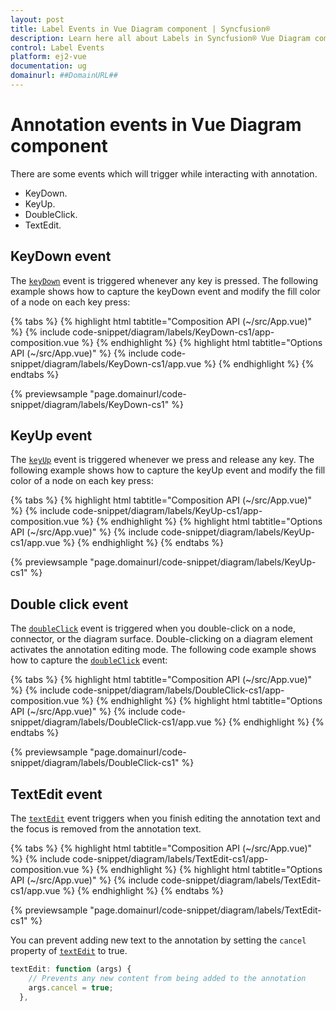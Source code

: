 ```yaml
---
layout: post
title: Label Events in Vue Diagram component | Syncfusion®
description: Learn here all about Labels in Syncfusion® Vue Diagram component of Syncfusion Essential® JS 2 and more.
control: Label Events
platform: ej2-vue
documentation: ug
domainurl: ##DomainURL##
---
```


# Annotation events in Vue Diagram component

There are some events which will trigger while interacting with annotation.
* KeyDown.
* KeyUp.
* DoubleClick.
* TextEdit.

## KeyDown event

The [`keyDown`](https://ej2.syncfusion.com/vue/documentation/api/diagram/iKeyEventArgs/) event is triggered whenever any key is pressed. The following example shows how to capture the keyDown event and modify the fill color of a node on each key press:

{% tabs %}
{% highlight html tabtitle="Composition API (~/src/App.vue)" %}
{% include code-snippet/diagram/labels/KeyDown-cs1/app-composition.vue %}
{% endhighlight %}
{% highlight html tabtitle="Options API (~/src/App.vue)" %}
{% include code-snippet/diagram/labels/KeyDown-cs1/app.vue %}
{% endhighlight %}
{% endtabs %}
        
{% previewsample "page.domainurl/code-snippet/diagram/labels/KeyDown-cs1" %}

## KeyUp event

The [`keyUp`](https://ej2.syncfusion.com/vue/documentation/api/diagram/iKeyEventArgs/) event is triggered whenever we press and release any key. The following example shows how to capture the keyUp event and modify the fill color of a node on each key press:

{% tabs %}
{% highlight html tabtitle="Composition API (~/src/App.vue)" %}
{% include code-snippet/diagram/labels/KeyUp-cs1/app-composition.vue %}
{% endhighlight %}
{% highlight html tabtitle="Options API (~/src/App.vue)" %}
{% include code-snippet/diagram/labels/KeyUp-cs1/app.vue %}
{% endhighlight %}
{% endtabs %}
        
{% previewsample "page.domainurl/code-snippet/diagram/labels/KeyUp-cs1" %}

## Double click event

The [`doubleClick`](https://ej2.syncfusion.com/vue/documentation/api/diagram/iDoubleClickEventArgs/) event is triggered when you double-click on a node, connector, or the diagram surface. Double-clicking on a diagram element activates the annotation editing mode. The following code example shows how to capture the [`doubleClick`](https://ej2.syncfusion.com/vue/documentation/api/diagram/iDoubleClickEventArgs/) event:

{% tabs %}
{% highlight html tabtitle="Composition API (~/src/App.vue)" %}
{% include code-snippet/diagram/labels/DoubleClick-cs1/app-composition.vue %}
{% endhighlight %}
{% highlight html tabtitle="Options API (~/src/App.vue)" %}
{% include code-snippet/diagram/labels/DoubleClick-cs1/app.vue %}
{% endhighlight %}
{% endtabs %}
        
{% previewsample "page.domainurl/code-snippet/diagram/labels/DoubleClick-cs1" %}

## TextEdit event

The [`textEdit`](https://ej2.syncfusion.com/vue/documentation/api/diagram/iTextEditEventArgs/) event triggers when you finish editing the annotation text and the focus is removed from the annotation text.

{% tabs %}
{% highlight html tabtitle="Composition API (~/src/App.vue)" %}
{% include code-snippet/diagram/labels/TextEdit-cs1/app-composition.vue %}
{% endhighlight %}
{% highlight html tabtitle="Options API (~/src/App.vue)" %}
{% include code-snippet/diagram/labels/TextEdit-cs1/app.vue %}
{% endhighlight %}
{% endtabs %}
        
{% previewsample "page.domainurl/code-snippet/diagram/labels/TextEdit-cs1" %}

You can prevent adding new text to the annotation by setting the `cancel` property of [`textEdit`](https://ej2.syncfusion.com/vue/documentation/api/diagram/iTextEditEventArgs/) to true.

``` javascript
textEdit: function (args) {
    // Prevents any new content from being added to the annotation
    args.cancel = true;
  },

```